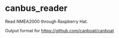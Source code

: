 # canbus_reader

Read NMEA2000 through Raspberry Hat.

Output format for https://github.com/canboat/canboat
